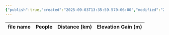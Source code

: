 ```yaml
---
{"publish":true,"created":"2025-09-03T13:35:59.570-06:00","modified":"2025-09-03T14:58:56.302-06:00","published":"2025-09-03T14:58:56.302-06:00","tags":["route"],"cssclasses":"","elevation":null,"region":"Waterton","location":"49.0236939, -113.9690201","DWYT":null,"Kane":"Easy","completed":false}
---
```



| file name | People | Distance (km) | Elevation Gain (m) |
| --------- | ------ | ------------- | ------------------ |